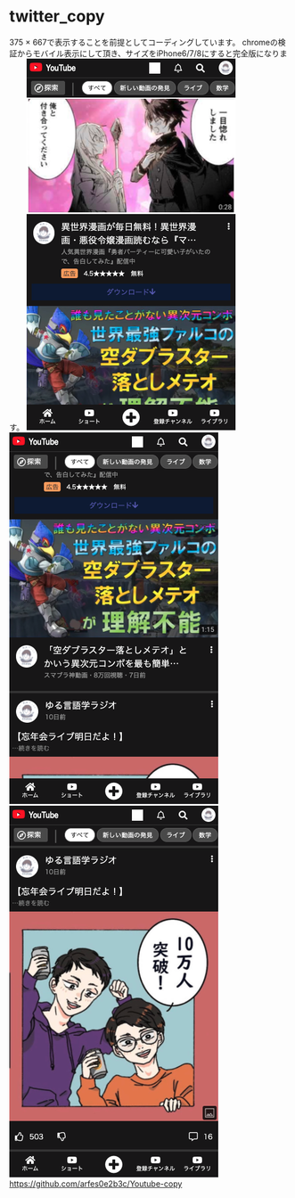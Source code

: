 # twitter_copy
375 × 667で表示することを前提としてコーディングしています。
chromeの検証からモバイル表示にして頂き、サイズをiPhone6/7/8にすると完全版になります。
![完成イメージ１](img/complete-image1.png)
![完成イメージ２](img/complete-image2.png)
![完成イメージ３](img/complete-image3.png)
https://github.com/arfes0e2b3c/Youtube-copy
